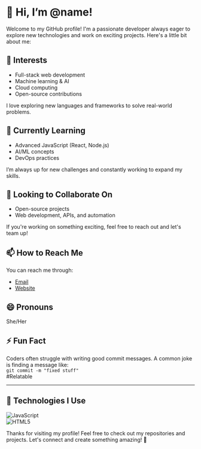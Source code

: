 # 👋 Hi, I’m @name!

Welcome to my GitHub profile! I'm a passionate developer always eager to explore new technologies and work on exciting projects. Here's a little bit about me:

## 👀 **Interests**  
- Full-stack web development  
- Machine learning & AI  
- Cloud computing  
- Open-source contributions  

I love exploring new languages and frameworks to solve real-world problems.

## 🌱 **Currently Learning**  
- Advanced JavaScript (React, Node.js)  
- AI/ML concepts  
- DevOps practices  

I’m always up for new challenges and constantly working to expand my skills.

## 💞️ **Looking to Collaborate On**  
- Open-source projects  
- Web development, APIs, and automation  

If you're working on something exciting, feel free to reach out and let's team up!

## 📫 **How to Reach Me**  
You can reach me through:  
- [Email](mailto:test@gmail.com)  
- [Website](https://test.com)

## 😄 **Pronouns**  
She/Her

## ⚡ **Fun Fact**  
Coders often struggle with writing good commit messages. A common joke is finding a message like:  
`git commit -m "fixed stuff"`  
#Relatable

---

## 🔧 **Technologies I Use**  

![JavaScript](https://img.shields.io/badge/-JavaScript-FF8C00?style=flat&logo=javascript&logoColor=white)  
![HTML5](https://img.shields.io/badge/-HTML5-E34F26?style=flat&logo=html5&logoColor=white)

Thanks for visiting my profile! Feel free to check out my repositories and projects. Let's connect and create something amazing! 🚀

